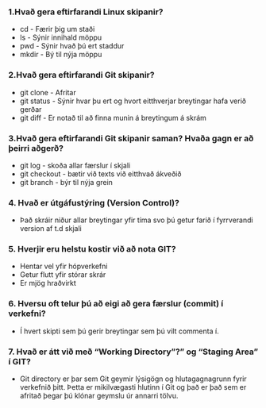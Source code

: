 ### 1.Hvað gera eftirfarandi Linux skipanir?
*  cd -    Færir þig um staði
*  ls -    Sýnir innihald möppu
*  pwd -   Sýnir hvað þú ert staddur
*  mkdir - Bý til nýja möppu

### 2.Hvað gera eftirfarandi Git skipanir?
 * git clone - Afritar
 * git status - Sýnir hvar þu ert og hvort eitthverjar breytingar hafa verið gerðar
 * git diff - Er notað til að finna munin á breytingum á skrám

### 3.Hvað gera eftirfarandi Git skipanir saman? Hvaða gagn er að þeirri aðgerð?
*  git log - skoða allar færslur í skjali
*  git checkout - bætir við texts við eitthvað ákveðið
*  git branch - býr til nýja grein

### 4. Hvað er útgáfustýring (Version Control)?
* Það skráir niður allar breytingar yfir tíma svo þú getur farið í fyrrverandi version af t.d skjali

### 5. Hverjir eru helstu kostir við að nota GIT?
* Hentar vel yfir hópverkefni
* Getur flutt yfir stórar skrár
* Er mjög hraðvirkt

### 6. Hversu oft telur þú að eigi að gera færslur (commit) í verkefni?
* Í hvert skipti sem þú gerir breytingar sem þú vilt commenta í.

### 7. Hvað er átt við með “Working Directory”?” og “Staging Area” í GIT?
* Git directory er þar sem Git geymir lýsigögn og hlutagagnagrunn fyrir verkefnið þitt. Þetta er mikilvægasti hlutinn í Git og það er það sem er afritað þegar þú klónar geymslu úr annarri tölvu.